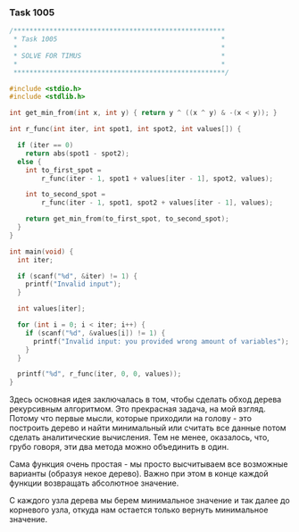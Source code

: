 ### Task 1005
```c
/*****************************************************
 * Task 1005                                         *
 *                                                   *
 * SOLVE FOR TIMUS                                   *
 *                                                   *
 *****************************************************/

#include <stdio.h>
#include <stdlib.h>

int get_min_from(int x, int y) { return y ^ ((x ^ y) & -(x < y)); }

int r_func(int iter, int spot1, int spot2, int values[]) {

  if (iter == 0)
    return abs(spot1 - spot2);
  else {
    int to_first_spot =
        r_func(iter - 1, spot1 + values[iter - 1], spot2, values);

    int to_second_spot =
        r_func(iter - 1, spot1, spot2 + values[iter - 1], values);

    return get_min_from(to_first_spot, to_second_spot);
  }
}

int main(void) {
  int iter;

  if (scanf("%d", &iter) != 1) {
    printf("Invalid input");
  }

  int values[iter];

  for (int i = 0; i < iter; i++) {
    if (scanf("%d", &values[i]) != 1) {
      printf("Invalid input: you provided wrong amount of variables");
    }
  }

  printf("%d", r_func(iter, 0, 0, values));
}

```

Здесь основная идея заключалась в том, чтобы сделать обход дерева рекурсивным алгоритмом. Это прекрасная задача, на мой взгляд. Потому что первые мысли, которые приходили на голову - это построить дерево и найти минимальный или считать все данные потом сделать аналитические вычисления. Тем не менее, оказалось, что, грубо говоря, эти два метода можно объединить в один.

Сама функция очень простая - мы просто высчитываем все возможные варианты (образуя некое дерево). Важно при этом в конце каждой функции возвращать абсолютное значение.

С каждого узла дерева мы берем минимальное значение и так далее до корневого узла, откуда нам остается только вернуть минимальное значение.
